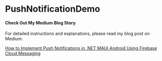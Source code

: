 # PushNotificationDemo

#### Check Out My Medium Blog Story

For detailed instructions and explanations, please read my blog post on Medium:

[How to Implement Push Notifications in .NET MAUI Android Using Firebase Cloud Messaging](https://medium.com/@kewanglimbu/how-to-implement-push-notifications-in-net-maui-android-using-firebase-cloud-messaging-f3b6eba3d762)
